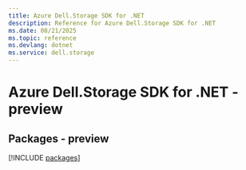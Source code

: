 ```yaml
---
title: Azure Dell.Storage SDK for .NET
description: Reference for Azure Dell.Storage SDK for .NET
ms.date: 08/21/2025
ms.topic: reference
ms.devlang: dotnet
ms.service: dell.storage
---
```

# Azure Dell.Storage SDK for .NET - preview
## Packages - preview
[!INCLUDE [packages](dell.storage-index.md)]
